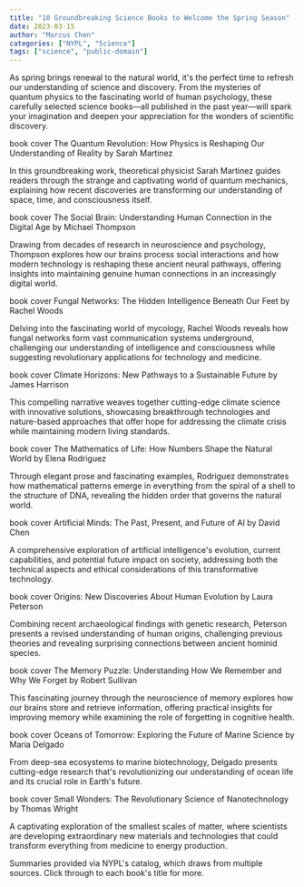```yaml
---
title: "10 Groundbreaking Science Books to Welcome the Spring Season"
date: 2023-03-15
author: "Marcus Chen"
categories: ["NYPL", "Science"]
tags: ["science", "public-domain"]
---
```


As spring brings renewal to the natural world, it's the perfect time to refresh our understanding of science and discovery. From the mysteries of quantum physics to the fascinating world of human psychology, these carefully selected science books—all published in the past year—will spark your imagination and deepen your appreciation for the wonders of scientific discovery.

book cover
The Quantum Revolution: How Physics is Reshaping Our Understanding of Reality
by Sarah Martinez

In this groundbreaking work, theoretical physicist Sarah Martinez guides readers through the strange and captivating world of quantum mechanics, explaining how recent discoveries are transforming our understanding of space, time, and consciousness itself.

book cover
The Social Brain: Understanding Human Connection in the Digital Age
by Michael Thompson

Drawing from decades of research in neuroscience and psychology, Thompson explores how our brains process social interactions and how modern technology is reshaping these ancient neural pathways, offering insights into maintaining genuine human connections in an increasingly digital world.

book cover
Fungal Networks: The Hidden Intelligence Beneath Our Feet
by Rachel Woods

Delving into the fascinating world of mycology, Rachel Woods reveals how fungal networks form vast communication systems underground, challenging our understanding of intelligence and consciousness while suggesting revolutionary applications for technology and medicine.

book cover
Climate Horizons: New Pathways to a Sustainable Future
by James Harrison

This compelling narrative weaves together cutting-edge climate science with innovative solutions, showcasing breakthrough technologies and nature-based approaches that offer hope for addressing the climate crisis while maintaining modern living standards.

book cover
The Mathematics of Life: How Numbers Shape the Natural World
by Elena Rodriguez

Through elegant prose and fascinating examples, Rodriguez demonstrates how mathematical patterns emerge in everything from the spiral of a shell to the structure of DNA, revealing the hidden order that governs the natural world.

book cover
Artificial Minds: The Past, Present, and Future of AI
by David Chen

A comprehensive exploration of artificial intelligence's evolution, current capabilities, and potential future impact on society, addressing both the technical aspects and ethical considerations of this transformative technology.

book cover
Origins: New Discoveries About Human Evolution
by Laura Peterson

Combining recent archaeological findings with genetic research, Peterson presents a revised understanding of human origins, challenging previous theories and revealing surprising connections between ancient hominid species.

book cover
The Memory Puzzle: Understanding How We Remember and Why We Forget
by Robert Sullivan

This fascinating journey through the neuroscience of memory explores how our brains store and retrieve information, offering practical insights for improving memory while examining the role of forgetting in cognitive health.

book cover
Oceans of Tomorrow: Exploring the Future of Marine Science
by Maria Delgado

From deep-sea ecosystems to marine biotechnology, Delgado presents cutting-edge research that's revolutionizing our understanding of ocean life and its crucial role in Earth's future.

book cover
Small Wonders: The Revolutionary Science of Nanotechnology
by Thomas Wright

A captivating exploration of the smallest scales of matter, where scientists are developing extraordinary new materials and technologies that could transform everything from medicine to energy production.

Summaries provided via NYPL's catalog, which draws from multiple sources. Click through to each book's title for more.
